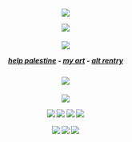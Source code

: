 <div align="center">
  <div align="center">
 <h5 align="center">
 <img src="https://files.catbox.moe/2pobo2.png">
   
  ![](https://komarev.com/ghpvc/?username=lisarowepilled&style=flat&color=ebbecd&base=19274&label=lovers)
<div align="center">
 <h5 align="center">
 <img src="https://files.catbox.moe/pw24ab.gif">
        
  [help palestine](https://arab.org/click-to-help/palestine/#google_vignette) - [my art](https://rentry.co/monart) - [alt rentry](https://rentry.co/prosecutormiles)
 </div>
 <div align="center">
 <h5 align="center">
 <img src="https://files.catbox.moe/fwmmfu.jpg">  
     <div align="center"> 
 <div align="center">
  <div align="center">
 <h5 align="center">
 <img src="https://files.catbox.moe/pcar5m.png">
    <p align="center">
<img src=https://files.catbox.moe/ecsgm6.gif?v=52814815> <img src=https://files.catbox.moe/yq493v.gif?v=52814815> <img src=https://files.catbox.moe/y0wfif.gif> <img src=https://files.catbox.moe/q2qpyy.gif>
<p align="center">
<img src=https://files.catbox.moe/gn7bw5.gif> <img src=https://files.catbox.moe/5ljfyj.gif> <img src=https://files.catbox.moe/k2s4k0.gif

 
